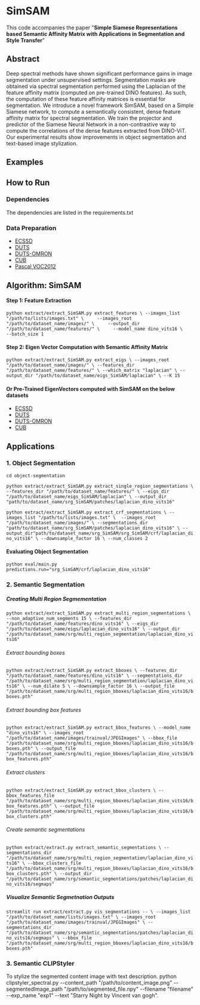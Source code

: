 # SimSAM
This code accompanies the paper "**Simple Siamese Representations based Semantic Affinity Matrix with Applications in Segmentation and Style Transfer**"

## **Abstract**
Deep spectral methods have shown significant performance gains in image segmentation under unsupervised settings. Segmentation masks are obtained via spectral segmentation performed using the Laplacian of the feature affinity matrix (computed on pre-trained DINO features). As such, the computation of these feature affinity matrices is essential for segmentation. We introduce a novel framework SimSAM, based on a Simple Siamese network, to compute a semantically consistent, dense feature affinity matrix for spectral segmentation. We train the projector and predictor of the Siamese Neural Network in a non-contrastive way to compute the correlations of the dense features extracted from DINO-ViT. Our experimental results show improvements in object segmentation and text-based image stylization.
## **Examples**
## **How to Run**
### **Dependencies**
The dependencies are listed in the requirements.txt
### **Data Preparation**
- [ECSSD](https://www.cse.cuhk.edu.hk/leojia/projects/hsaliency/dataset.html)
- [DUTS](http://saliencydetection.net/duts/)
-  [DUTS-OMRON](http://saliencydetection.net/dut-omron/)
- [CUB](https://www.vision.caltech.edu/visipedia/CUB-200-2011.html)
- [Pascal VOC2012](http://host.robots.ox.ac.uk/pascal/VOC/voc2012//)

## **Algorithm: SimSAM**
#### **Step 1: Feature Extraction**
`python extract/extract_SimSAM.py extract_features \
    --images_list "/path/to/lists/images.txt" \    
    --images_root "/path/to/dataset_name/images/" \    
    --output_dir "/path/to/dataset_name/features/" \    
    --model_name dino_vits16 \    
    --batch_size 1`
#### **Step 2: Eigen Vector Computation with Semantic Affinity Matrix**
`python extract/extract_SimSAM.py extract_eigs \
--images_root "/path/to/dataset_name/images/" \
--features_dir "/path/to/dataset_name/features/" \
--which_matrix "laplacian" \
--output_dir "/path/to/dataset_name/eigs_SimSAM/laplacian" \
--K 15`
#### **Or Pre-Trained EigenVectors computed with SimSAM on the below datasets**
* [ECSSD](https://drive.google.com/drive/folders/1-16ckaN8wuBu04kl198zvstpTXCC0Lix)
* [DUTS](https://drive.google.com/drive/folders/1u4GmeteUWb1G-R25OhZqSK_B1PswrSNF)
* [DUTS-OMRON](https://drive.google.com/drive/folders/1d2p20ZPQYFKDxioFFnJnrESqeIuPA-Rw)
* [CUB](https://drive.google.com/drive/folders/1xuf5Qs1y8p7Pg6iFwW5S0P4smDp4vOdu)

## **Applications**

### **1. Object Segmentation**
`cd object-segmentation`

`python extract/extract_SimSAM.py extract_single_region_segmentations \
--features_dir "/path/to/dataset_name/features/" \
--eigs_dir "/path/to/dataset_name/eigs_SimSAM/laplacian" \
--output_dir "path/to/dataset_name/srg_SimSAM/patches/laplacian_dino_vits16"  `

`python extract/extract_SimSAM.py extract_crf_segmentations \
--images_list "/path/to/lists/images.txt" \ 
--images_root "/path/to/dataset_name/images/" \
--segmentations_dir "path/to/dataset_name/srg_SimSAM/patches/laplacian_dino_vits16" \
--output_dir"path/to/dataset_name/srg_SimSAM/srg_SimSAM/crf/laplacian_dino_vits16" \
--downsample_factor 16 \
--num_classes 2`

#### **Evaluating Object Segmentation**
`python eval/main.py predictions.run="srg_SimSAM/crf/laplacian_dino_vits16"`
### **2. Semantic Segmentation**
##### Creating Multi Region Segmementation
`python extract/extract_SimSAM.py extract_multi_region_segmentations \
    --non_adaptive_num_segments 15 \
    --features_dir "/path/to/dataset_name/features/dino_vits16" \
    --eigs_dir "/path/to/dataset_name/eigs/laplacian_dino_vits16" \
    --output_dir "/path/to/dataset_name/srg/multi_region_segmentation/laplacian_dino_vits16"`

###### Extract bounding boxes
`python extract/extract_SimSAM.py extract_bboxes \
    --features_dir "/path/to/dataset_name/features/dino_vits16" \
    --segmentations_dir "/path/to/dataset_name/srg/multi_region_segmentation/laplacian_dino_vits16" \
    --num_dilate 5 \
    --downsample_factor 16 \
    --output_file "/path/to/dataset_name/srg/multi_region_bboxes/laplacian_dino_vits16/bboxes.pth"`

###### Extract bounding box features
`python extract/extract_SimSAM.py extract_bbox_features \
    --model_name "dino_vits16" \
    --images_root "/path/to/dataset_name/images/trainval/JPEGImages" \
    --bbox_file "/path/to/dataset_name/srg/multi_region_bboxes/laplacian_dino_vits16/bboxes.pth" \
    --output_file "/path/to/dataset_name/srg/multi_region_bboxes/laplacian_dino_vits16/bbox_features.pth"`

###### Extract clusters
`python extract/extract_SimSAM.py extract_bbox_clusters \
    --bbox_features_file "/path/to/dataset_name/srg/multi_region_bboxes/laplacian_dino_vits16/bbox_features.pth" \
    --output_file "/path/to/dataset_name/srg/multi_region_bboxes/laplacian_dino_vits16/bbox_clusters.pth"` 

###### Create semantic segmentations
`python extract/extract.py extract_semantic_segmentations \
    --segmentations_dir "/path/to/dataset_name/srg/multi_region_segmentation/laplacian_dino_vits16" \
    --bbox_clusters_file "/path/to/dataset_name/srg/multi_region_bboxes/laplacian_dino_vits16/bbox_clusters.pth" \
    --output_dir "/path/to/dataset_name/srg/semantic_segmentations/patches/laplacian_dino_vits16/segmaps"`

##### Visualize Semantic Segmetnation Outputs
`streamlit run extract/extract.py vis_segmentations -- \
--images_list "/path/to/dataset_name/lists/images.txt" \
--images_root "/path/to/dataset_name/images/trainval/JPEGImages" \
--segmentations_dir "/path/to/dataset_name/srg/semantic_segmentations/patches/laplacian_dino_vits16/segmaps" \
--bbox_file "/path/to/dataset_name/srg/multi_region_bboxes/laplacian_dino_vits16/bboxes.pth"`
### **3. Semantic CLIPStyler**
To stylize the segmented content image with text description.
    python clipstyler_spectral.py --content_path "/path/to/content_image.png" --segmentedImage_path "/path/to/segmented_file.npy" --filename "filename" --exp_name "exp1" --text "Starry Night by Vincent van gogh".







